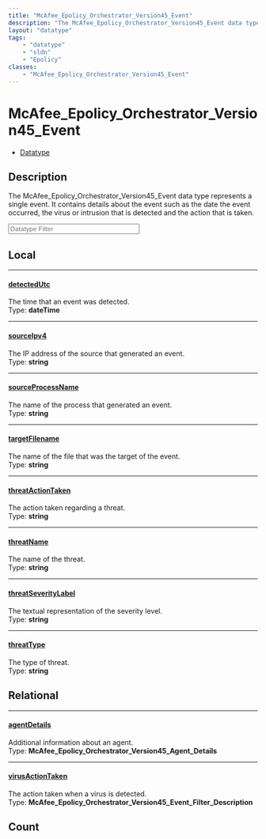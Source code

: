 ```yaml
---
title: "McAfee_Epolicy_Orchestrator_Version45_Event"
description: "The McAfee_Epolicy_Orchestrator_Version45_Event data type represents a single event. It contains details about the event... "
layout: "datatype"
tags:
    - "datatype"
    - "sldn"
    - "Epolicy"
classes:
    - "McAfee_Epolicy_Orchestrator_Version45_Event"
---
```


# McAfee_Epolicy_Orchestrator_Version45_Event
<div id='service-datatype'>
    <ul id='sldn-reference-tabs'>
        <li id='datatype'> <a href='/reference/datatypes/McAfee_Epolicy_Orchestrator_Version45_Event' >Datatype</a></li>
    </ul>
</div>

## Description 
The McAfee_Epolicy_Orchestrator_Version45_Event data type represents a single event. It contains details about the event such as the date the event occurred, the virus or intrusion that is detected and the action that is taken. 





<!-- Filer BEGIN -->
<div class="view-filters">
        <div class="clearfix">
            <div class="search-input-box">
                <input placeholder="Datatype Filter" onkeyup="titleSearch(inputId='prop-input', divId='properties', elementClass='prop-row')" 
                    type="text" id="prop-input" value="" size="30" maxlength="128" class="form-text">
            </div>
        </div>
</div>
<!-- Filer END -->

<div id="properties" class="content">
<div id="localProperties" class="prop-content" >

## Local
<div class="prop-row">

-----
[detectedUtc]: #detectedutc
#### [detectedUtc]
The time that an event was detected.  
<span class="type-label">Type: </span>**dateTime**


</div>
<div class="prop-row">

-----
[sourceIpv4]: #sourceipv4
#### [sourceIpv4]
The IP address of the source that generated an event.  
<span class="type-label">Type: </span>**string**


</div>
<div class="prop-row">

-----
[sourceProcessName]: #sourceprocessname
#### [sourceProcessName]
The name of the process that generated an event.  
<span class="type-label">Type: </span>**string**


</div>
<div class="prop-row">

-----
[targetFilename]: #targetfilename
#### [targetFilename]
The name of the file that was the target of the event.  
<span class="type-label">Type: </span>**string**


</div>
<div class="prop-row">

-----
[threatActionTaken]: #threatactiontaken
#### [threatActionTaken]
The action taken regarding a threat.  
<span class="type-label">Type: </span>**string**


</div>
<div class="prop-row">

-----
[threatName]: #threatname
#### [threatName]
The name of the threat.  
<span class="type-label">Type: </span>**string**


</div>
<div class="prop-row">

-----
[threatSeverityLabel]: #threatseveritylabel
#### [threatSeverityLabel]
The textual representation of the severity level.  
<span class="type-label">Type: </span>**string**


</div>
<div class="prop-row">

-----
[threatType]: #threattype
#### [threatType]
The type of threat.  
<span class="type-label">Type: </span>**string**


</div>
</div>
<!-- LOCAL PROPERTY END -->

<div id="relationalProperties"  class="prop-content" >

## Relational
<div class="prop-row">

-----
[agentDetails]: #agentdetails
#### [agentDetails]
Additional information about an agent.  
<span class="type-label">Type: </span>**McAfee_Epolicy_Orchestrator_Version45_Agent_Details**


</div>
<div class="prop-row">

-----
[virusActionTaken]: #virusactiontaken
#### [virusActionTaken]
The action taken when a virus is detected.  
<span class="type-label">Type: </span>**McAfee_Epolicy_Orchestrator_Version45_Event_Filter_Description**


</div>

## Count
</div>


